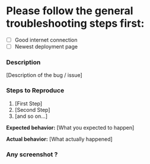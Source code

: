 # Please follow the general troubleshooting steps first:

- [ ] Good internet connection
- [ ] Newest deployment page

<!-- You can erase any parts of this template not applicable to your Issue. -->

### Description

[Description of the bug / issue]

### Steps to Reproduce

1. [First Step]
2. [Second Step]
3. [and so on...]

**Expected behavior:** [What you expected to happen]

**Actual behavior:** [What actually happened]

### Any screenshot ?
